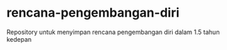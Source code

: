 # rencana-pengembangan-diri
Repository untuk menyimpan rencana pengembangan diri dalam 1.5 tahun kedepan
